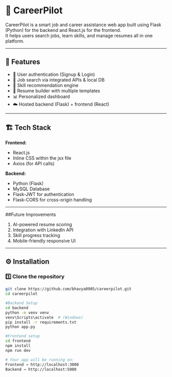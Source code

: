 # 🚀 CareerPilot

CareerPilot is a smart job and career assistance web app built using Flask (Python) for the backend and React.js for the frontend.  
It helps users search jobs, learn skills, and manage resumes all in one platform.

---

## 🧩 Features

- 🔐 User authentication (Signup & Login)
- 💼 Job search via integrated APIs & local DB
- 🧠 Skill recommendation engine
- 📄 Resume builder with multiple templates
- 📊 Personalized dashboard
- ☁️ Hosted backend (Flask) + frontend (React)

---

## 🏗️ Tech Stack

**Frontend:**
- React.js  
- Inline CSS within the jsx file  
- Axios (for API calls)

**Backend:**
- Python (Flask)  
- MySQL Database  
- Flask-JWT for authentication  
- Flask-CORS for cross-origin handling

---

##Future Improvements
1) AI-powered resume scoring
2) Integration with LinkedIn API
3) Skill progress tracking
4) Mobile-friendly responsive UI

---

## ⚙️ Installation

### 1️⃣ Clone the repository
```bash
git clone https://github.com/bhavya0905/careerpilot.git
cd careerpilot

#Backend Setup
cd backend
python -m venv venv
venv\Scripts\activate  # (Windows)
pip install -r requirements.txt
python app.py

#Frontend setup
cd frontend
npm install
npm run dev

# Your app will be running on:
Frontend → http://localhost:3000
Backend → http://localhost:5000


